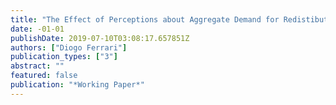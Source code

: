 ```yaml
---
title: "The Effect of Perceptions about Aggregate Demand for Redistibution on Support for Welfare Policies: a Survey Experiment"
date: -01-01
publishDate: 2019-07-10T03:08:17.657851Z
authors: ["Diogo Ferrari"]
publication_types: ["3"]
abstract: ""
featured: false
publication: "*Working Paper*"
---
```


